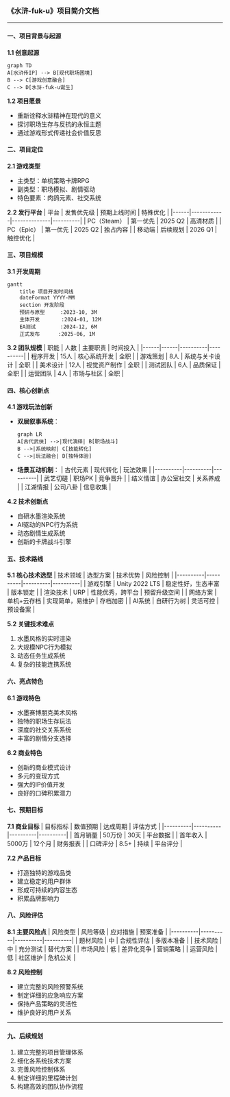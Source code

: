 ### 《水浒-fuk-u》项目简介文档

---

#### 一、项目背景与起源

**1.1 创意起源**
```mermaid
graph TD
A[水浒传IP] --> B[现代职场困境]
B --> C[游戏创意融合]
C --> D[水浒-fuk-u诞生]
```

**1.2 项目愿景**
- 重新诠释水浒精神在现代的意义
- 探讨职场生存与反抗的永恒主题
- 通过游戏形式传递社会价值反思

#### 二、项目定位

**2.1 游戏类型**
- 主类型：单机策略卡牌RPG
- 副类型：职场模拟、剧情驱动
- 特色要素：肉鸽元素、社交系统

**2.2 发行平台**
| 平台 | 发售优先级 | 预期上线时间 | 特殊优化 |
|------|------------|--------------|----------|
| PC（Steam） | 第一优先 | 2025 Q2 | 高清材质 |
| PC（Epic） | 第一优先 | 2025 Q2 | 独占内容 |
| 移动端 | 后续规划 | 2026 Q1 | 触控优化 |

#### 三、项目规模

**3.1 开发周期**
```mermaid
gantt
    title 项目开发时间线
    dateFormat YYYY-MM
    section 开发阶段
    预研与原型     :2023-10, 3M
    主体开发       :2024-01, 12M
    EA测试        :2024-12, 6M
    正式发布      :2025-06, 1M
```

**3.2 团队规模**
| 职能 | 人数 | 主要职责 | 时间投入 |
|------|------|----------|----------|
| 程序开发 | 15人 | 核心系统开发 | 全职 |
| 游戏策划 | 8人 | 系统与关卡设计 | 全职 |
| 美术设计 | 12人 | 视觉资产制作 | 全职 |
| 测试团队 | 6人 | 品质保证 | 全职 |
| 运营团队 | 4人 | 市场与社区 | 全职 |

#### 四、核心创新点

**4.1 游戏玩法创新**
- **双层叙事系统**：
  ```mermaid
  graph LR
  A[古代武侠] -->|现代演绎| B[职场战斗]
  B -->|系统映射| C[技能转化]
  C -->|玩法融合| D[独特体验]
  ```

- **场景互动机制**：
  | 古代元素 | 现代转化 | 玩法效果 |
  |----------|----------|----------|
  | 武艺切磋 | 职场PK | 竞争晋升 |
  | 结义情谊 | 办公室社交 | 关系养成 |
  | 江湖情报 | 公司八卦 | 信息收集 |

**4.2 技术创新点**
- 自研水墨渲染系统
- AI驱动的NPC行为系统
- 动态剧情生成系统
- 创新的卡牌战斗引擎

#### 五、技术路线

**5.1 核心技术选型**
| 技术领域 | 选型方案 | 技术优势 | 风险控制 |
|----------|----------|----------|----------|
| 游戏引擎 | Unity 2022 LTS | 稳定性好，生态丰富 | 版本锁定 |
| 渲染技术 | URP | 性能优秀，跨平台 | 预留升级空间 |
| 网络方案 | 单机+云存档 | 实现简单，易维护 | 存档加密 |
| AI系统 | 自研行为树 | 灵活可控 | 预设备案 |

**5.2 关键技术难点**
1. 水墨风格的实时渲染
2. 大规模NPC行为模拟
3. 动态任务生成系统
4. 复杂的技能连携系统

#### 六、亮点特色

**6.1 游戏特色**
- 水墨赛博朋克美术风格
- 独特的职场生存玩法
- 深度的社交关系系统
- 丰富的剧情分支选择

**6.2 商业特色**
- 创新的商业模式设计
- 多元的变现方式
- 强大的IP价值开发
- 良好的口碑积累潜力

#### 七、预期目标

**7.1 商业目标**
| 目标指标 | 数值预期 | 达成周期 | 评估方式 |
|----------|----------|----------|----------|
| 首月销量 | 50万份 | 30天 | 平台数据 |
| 首年收入 | 5000万 | 12个月 | 财务报表 |
| 口碑评分 | 8.5+ | 持续 | 平台评分 |

**7.2 产品目标**
- 打造独特的游戏品类
- 建立稳定的用户群体
- 形成可持续的内容生态
- 积累品牌影响力

#### 八、风险评估

**8.1 主要风险点**
| 风险类型 | 风险等级 | 应对措施 | 预案准备 |
|----------|----------|----------|----------|
| 题材风险 | 中 | 合规性评估 | 多版本准备 |
| 技术风险 | 中 | 充分测试 | 替代方案 |
| 市场风险 | 低 | 差异化竞争 | 营销策略 |
| 运营风险 | 低 | 社区维护 | 危机公关 |

**8.2 风险控制**
- 建立完整的风险预警系统
- 制定详细的应急响应方案
- 保持产品策略的灵活性
- 维护良好的用户关系

---

#### 九、后续规划

1. 建立完整的项目管理体系
2. 细化各系统技术方案
3. 完善风险控制体系
4. 制定详细的里程碑计划
5. 构建高效的团队协作流程
